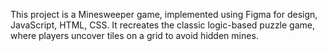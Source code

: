 This project is a Minesweeper game, implemented using Figma for design, JavaScript, HTML, CSS. It recreates the classic logic-based puzzle game, where players uncover tiles on a grid to avoid hidden mines.
